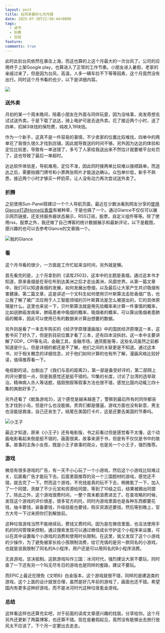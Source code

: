 ```yaml
---
layout: post
title: 台风来袭的七月月报
date: 2025-07-30T22:50:44+0800
tags:
  - 读书
  - 折腾
  - 总结
feature: 
comments: true
---
```


此时此刻台风依然在袭击上海，而这也算的上这个月最大的一次台风了。公司的应用终于上架Google play，也算进入了正常的工作节奏。小朋友进入暑假，老家的亲戚过来了，但是因为台风，高温，人多一辆车拉不下等等因素，这个月竟然没有出行。同时这个月书看的也少，以下是详细内容。

![](https://img.isming.me/photo/lotus/20250713-30-30.webp)

<!--more-->

### 送外卖
月初的某一个周末晚间，陪着小朋友在外面与同伴玩耍，因为没啥事，突发奇想去试试送外卖。于是下载了达达，骑上电驴可是去送外卖。花了接近两个小时，送了四单，扣掉3块钱的保险费，纯收入19块钱。

作为一个新手，这真不是一件容易的事情，不少卖家的位置比较难找，四单中的两单花了我很久很久才找到店铺，因此就导致送的时间不够。另外因为达达的体验和定位比较差，导致有一单送错了，多亏了人家给我送出来不然估计就要被平台处罚了，这也导致了最后一单超时。

达达软件体验差，导航难用，定位不准，因此同时接两单比较难以接顺路单。而送达之后，需要拍摄门牌号和小票两张照片才能送达确认。众包单价低，新手不熟悉，接近两个小时才够买一杯奶茶，让人没有动力再次尝试送外卖了。

### 折腾

之前使用Sun-Panel搭建过一个个人导航页面，最近在少数派看到网友分享的[使用Glance打造Home仪表盘](https://sspai.com/post/100683)有被种草，于是也搞了一个。通过Glance不仅仅可以展示网页链接，还支持服务器状态展示，RSS订阅，股票，自定义组件等等。除了使用rss，股票之外，我还做了自己博客的统计数据展示和最新评论，以下是截图，感兴趣的也可以去参考Glance的文章搞一个。

![我的Glance](https://img.isming.me/image/Screenshot2025-07-30-glance.png)

### 看
这个月书看的很少，一方面是工作忙起来没时间，另外就是懒。

首先看完的是，上个月拿到的《读库2503》，这本中的主题是香烟，通过这本书才知道，原来香烟是在哥伦布到达美洲之后才走出美洲，风靡世界。从第一篇文章中，我们可以知道香烟的发展，如何发展出卷烟，以及最后让大家产生共识吸烟有害健康。第二篇文章，这是讲述一个文科生如何使用贝叶斯算法击败香烟广告，也让我了解了被广泛应用于人工智能领域的贝叶斯算法是怎么被提出的，它的具体原理是什么。这里也来说一下，贝叶斯算法就是用先验概率来计算一件事情的概率，比如说肺癌发病率，肺癌患者中吸烟的概率，吸烟者的概率，可以算出吸烟者患肺癌的概率，因此可以使用已有的数据来计算出想要的数据。

另外则是看了一本去年购买的《经济学原理漫画版》中的国民经济原理这一本，这套书买了好久了，但是到目前位置才看了三本，还有四本没拆封。这一本中主要讲解了GDP，CPI等名词，金融工具，金融市场，通货膨胀等，这些名词虽然之前都知道是什么，但是详细的都还是不了解，他们之间的关联更是不知道。通过这本书，对于相关概念的详细信息，对于他们如何计算的也有所了解，漫画风格比较好读，值得推荐看一下。

电视剧的话，台剧出了《我们与恶的距离2》，第一部是备受好评的，第二部网上的评分要低一点，但是我感觉还是挺不错的。10集的长度，讨论了台湾的选举政治，精神病人杀人等话题，插叙倒叙等叙事方法也很不错，感觉比国内动辄三四十集的爽剧好多了。

另外还看了《鱿鱼游戏3》，这个感觉是越来越差了，警察到最后所有的同伴都丧生才找到小岛，但是什么也没能做。贵宾们都是傻逼，游戏方面也没有新意，男主也没能拯救谁，自己还丧生了。结尾在美国打卡片，这是还要去美国的节奏吗。

![小王子](https://img.isming.me/image/littleprince.jpg)

最近才知道，原来《小王子》还有电影版，书之前看过但是感觉看不太懂，这个动画电影看起来倒是挺不错的，画面很美，故事来源于书，但是有不仅仅是书中的故事。故事的主角小女孩，既是小王子故事的观众，也是另一个小王子，强烈推荐。

### 游戏
微信有很多游戏的广告，有一天不小心玩了一个小游戏，然后这个小游戏比较难过关，后面看广告才能玩下去。后面里面推荐的另一个三国题材的游戏，感觉还不错，就去完了一下。然而这个游戏，不充钱是真的玩不下去，稍微氪了一下，加入了一个同盟，贡献了不少元宝和资源给同盟，等到了10级之后，结果被踢出同盟了。除此之外，这个游戏很费时间，一整个周末都浪费进去了。在查攻略的时候，发现这个游戏的评价很差，很多官方的托，同时内游戏里面也是各种东西都要花钱，抽卡要钱，装备要钱，升级技能也要钱，购买资源还要钱，然后等到晚上，官方大号一下过来把你打到解放前。

这种垃圾游戏当然不能继续玩，费钱又费时间。因为是在微信里面，也没法使用手机的时间管理来控制，通过搜索发现可以通过微信成长守护这个小程序来设置，可以在其中设置每个小游戏的消费和使用时长限制。在这里，我又发现了这个小游戏的少操作，为了避免被家长给小孩限制消费，给它充值的是另一款同名的小游戏，也就是说我限制了同名的A小程序，用户还是可以用同名的B小程序消费。

无良游戏，坚决抵制。这款游戏叫作三国：冰河时代，强烈建议大家不要玩，同时查了一下还有另一个叫无尽冬日的游戏也是同样的套路，建议不要玩。

而EPIC上最近在限免《文明6》白金版本，这个游戏就很不错，同样的是建造类的游戏，这个上面的设计就很合理，虽然是好几年前的游戏了，画面也还不错。希望国内有更多这种好游戏，而不是冰河时代这种垃圾氪金游戏。


### 总结
这样看这样也还算充实吧，对于前面的读库文章感兴趣的找我，分享给你。这个月另外还更新了两篇博客，也还算不错。现在是暑假起见，竟然没有能够出去旅行放风太不应该了，下个月一定要出去走走。